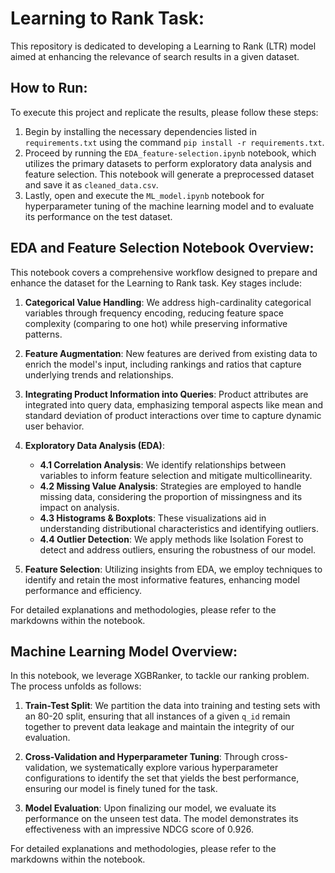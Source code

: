 # Learning to Rank Task:
This repository is dedicated to developing a Learning to Rank (LTR) model aimed at enhancing the relevance of search results in a given dataset.

## How to Run:
To execute this project and replicate the results, please follow these steps:
1. Begin by installing the necessary dependencies listed in `requirements.txt` using the command `pip install -r requirements.txt`.
2. Proceed by running the `EDA_feature-selection.ipynb` notebook, which utilizes the primary datasets to perform exploratory data analysis and feature selection. This notebook will generate a preprocessed dataset and save it as `cleaned_data.csv`.
3. Lastly, open and execute the `ML_model.ipynb` notebook for hyperparameter tuning of the machine learning model and to evaluate its performance on the test dataset.

## EDA and Feature Selection Notebook Overview:
This notebook covers a comprehensive workflow designed to prepare and enhance the dataset for the Learning to Rank task. Key stages include:

1. **Categorical Value Handling**: We address high-cardinality categorical variables through frequency encoding, reducing feature space complexity (comparing to one hot) while preserving informative patterns.

2. **Feature Augmentation**: New features are derived from existing data to enrich the model's input, including rankings and ratios that capture underlying trends and relationships.

3. **Integrating Product Information into Queries**: Product attributes are integrated into query data, emphasizing temporal aspects like mean and standard deviation of product interactions over time to capture dynamic user behavior.

4. **Exploratory Data Analysis (EDA)**:
   - **4.1 Correlation Analysis**: We identify relationships between variables to inform feature selection and mitigate multicollinearity.
   - **4.2 Missing Value Analysis**: Strategies are employed to handle missing data, considering the proportion of missingness and its impact on analysis.
   - **4.3 Histograms & Boxplots**: These visualizations aid in understanding distributional characteristics and identifying outliers.
   - **4.4 Outlier Detection**: We apply methods like Isolation Forest to detect and address outliers, ensuring the robustness of our model.

5. **Feature Selection**: Utilizing insights from EDA, we employ techniques to identify and retain the most informative features, enhancing model performance and efficiency.

For detailed explanations and methodologies, please refer to the markdowns within the notebook.

## Machine Learning Model Overview:
In this notebook, we leverage XGBRanker, to tackle our ranking problem. The process unfolds as follows:

1. **Train-Test Split**: We partition the data into training and testing sets with an 80-20 split, ensuring that all instances of a given `q_id` remain together to prevent data leakage and maintain the integrity of our evaluation.

2. **Cross-Validation and Hyperparameter Tuning**: Through cross-validation, we systematically explore various hyperparameter configurations to identify the set that yields the best performance, ensuring our model is finely tuned for the task.

3. **Model Evaluation**: Upon finalizing our model, we evaluate its performance on the unseen test data. The model demonstrates its effectiveness with an impressive NDCG score of 0.926.

For detailed explanations and methodologies, please refer to the markdowns within the notebook.
